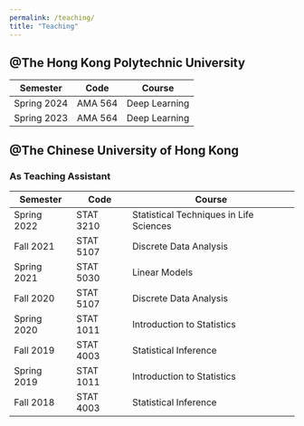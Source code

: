 ```yaml
---
permalink: /teaching/
title: "Teaching"
---
```


## @The Hong Kong Polytechnic University
 

| Semester       | Code      |     Course                                                   |
| --------       | ------    | ------------------------------------------------------------ |
| Spring 2024    | AMA 564   | Deep Learning                                                |
| Spring 2023    | AMA 564   | Deep Learning                                                |




## @The Chinese University of Hong Kong
### As Teaching Assistant

| Semester       | Code       |     Course                                                 |
| --------       | ------     | ---------------------------------------------------------- |
| Spring 2022    | STAT 3210  | Statistical Techniques in Life Sciences                    |
| Fall 2021		   | STAT 5107  | Discrete Data Analysis                                   |
| Spring 2021    | STAT 5030  | Linear Models                                              |
| Fall 2020      | STAT 5107  | Discrete Data Analysis                                     |
| Spring 2020    | STAT 1011  | Introduction to Statistics                                 |
| Fall 2019      | STAT 4003  | Statistical Inference                                      |
| Spring 2019    | STAT 1011  | Introduction to Statistics                                 |
| Fall 2018      | STAT 4003  | Statistical Inference                                      |
    



